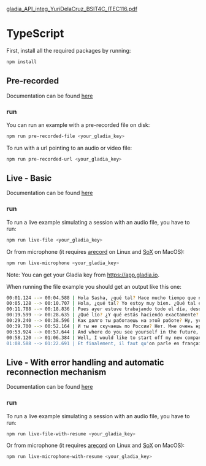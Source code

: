 [gladia_API_integ_YuriDelaCruz_BSIT4C_ITEC116.pdf](https://github.com/user-attachments/files/18310519/gladia_API_integ_YuriDelaCruz_BSIT4C_ITEC116.pdf)
# TypeScript

First, install all the required packages by running:

```bash
npm install
```

## Pre-recorded

Documentation can be found [here](https://docs.gladia.io/api-reference/pre-recorded-flow)

### run

You can run an example with a pre-recorded file on disk:

```bash
npm run pre-recorded-file <your_gladia_key>
```

To run with a url pointing to an audio or video file:

```bash
npm run pre-recorded-url <your_gladia_key>
```

## Live - Basic

Documentation can be found [here](https://docs.gladia.io/api-reference/live-flow)

### run

To run a live example simulating a session with an audio file, you have to run:

```bash
npm run live-file <your_gladia_key>
```

Or from microphone (it requires [arecord](https://www.thegeekdiary.com/arecord-command-not-found/) on Linux and [SoX](https://formulae.brew.sh/formula/sox) on MacOS):

```bash
npm run live-microphone <your_gladia_key>
```

Note: You can get your Gladia key from https://app.gladia.io.

When running the file example you should get an output like this one:

```bash
00:01.124 --> 00:04.588 | Hola Sasha, ¿qué tal? Hace mucho tiempo que no nos vemos. ¿Cómo vas?
00:05.128 --> 00:10.707 | Hola, ¿qué tal? Yo estoy muy bien. ¿Qué tal estás tú? Yo muy bien. ¿Qué has hecho ayer?
00:11.788 --> 00:18.836 | Pues ayer estuve trabajando todo el día, desde que tengo el trabajo nuevo no paro, tengo muchas cosas que hacer y a veces pienso que no me da tiempo.
00:19.599 --> 00:28.635 | ¿Qué lío? ¿Y qué estás haciendo exactamente? Trabajo... de periodista en una compañía española para el diario AS.
00:29.240 --> 00:38.596 | Как долго ты работаешь на этой работе? Ну, устроилась недавно, но работа очень нравится, я чувствую прекрасно, делаю то, что мне нравится.
00:39.700 --> 00:52.164 | И ты не скучаешь по России? Нет. Мне очень нравится. Здесь жить, и мне очень нравится климат, люди, всё прекрасно, место прекрасное.
00:53.924 --> 00:57.644 | And where do you see yourself in the future, like five years from now?
00:58.120 --> 01:06.384 | Well, I would like to start off my new company and start building a new startup that I have in mind, but that's still some ideas that I have.
01:08.588 --> 01:22.691 | Et finalement, il faut qu'on parle en français. Donc je sais que tu ne parles pas français mais tu peux quand même dire un mot pour finir la conversation. Oui merci, oui.
```

## Live - With error handling and automatic reconnection mechanism

Documentation can be found [here](https://docs.gladia.io/api-reference/live-flow)

### run

To run a live example simulating a session with an audio file, you have to run:

```bash
npm run live-file-with-resume <your_gladia_key>
```

Or from microphone (it requires [arecord](https://www.thegeekdiary.com/arecord-command-not-found/) on Linux and [SoX](https://formulae.brew.sh/formula/sox) on MacOS):

```bash
npm run live-microphone-with-resume <your_gladia_key>
```
